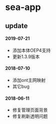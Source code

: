 # sea-app

## update

#### 2019-07-21
* 添加本体OEP4支持
* 更新1.3.9版本

#### 2018-07-10
* 添加ont主网映射
* 其它bug

#### 2018-06-11
* 修复管理页面背景
* 修复刷新透明问题

